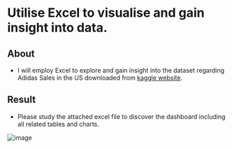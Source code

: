 # Utilise Excel to visualise and gain insight into data.

## About
* I will employ Excel to explore and gain insight into the dataset regarding Adidas Sales in the US downloaded from [kaggle website](https://www.kaggle.com/datasets/heemalichaudhari/adidas-sales-dataset).

## Result
* Please study the attached excel file to discover the dashboard including all related tables and charts.

![image](https://github.com/anhthiphuongtran/Adidas-Sales-Excel-dashboard/assets/105230494/8eed758f-0c5f-414e-977c-378a2e25c620)

